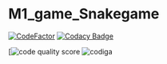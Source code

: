 # M1_game_Snakegame
[![CodeFactor](https://www.codefactor.io/repository/github/konathalasushma/https-github.com-sushmakonathala-m1_snakegame_mygoal/badge)](https://www.codefactor.io/repository/github/konathalasushma/https-github.com-sushmakonathala-m1_snakegame_mygoal)
[![Codacy Badge](https://app.codacy.com/project/badge/Grade/43d622162b734ec7bede47f81306bc9c)](https://www.codacy.com/gh/konathalasushma/https-github.com-Sushmakonathala-M1_Snakegame_mygoal/dashboard?utm_source=github.com&amp;utm_medium=referral&amp;utm_content=konathalasushma/https-github.com-Sushmakonathala-M1_Snakegame_mygoal&amp;utm_campaign=Badge_Grade)

[![code quality score](https://api.codiga.io/project/30060/score/svg)
![codiga](https://api.codiga.io/project/30060/status/svg)

